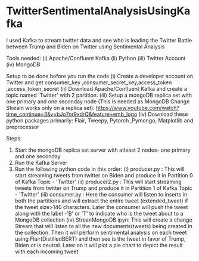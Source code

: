 # TwitterSentimentalAnalysisUsingKafka
I used Kafka to stream twitter data and see who is leading the Twitter Battle between Trump and Biden on Twitter using Sentimental Analysis

Tools needed:
  (i) Apache/Confluent Kafka
  (ii) Python
  (iii) Twitter Account
  (iv) MongoDB

Setup to be done before you run the code
  (i) Create a developer account on Twitter and get consumer_key ,consumer_secret_key,access_token ,access_token_secret
  (ii) Download Apache/Confluent Kafka and create a topic named 'Twitter' with 2 partition.
  (iii) Setup a mongoDB replica set with one primary and one seconday node (This is needed as MongoDB Change Stream works only on a replica set): https://www.youtube.com/watch?time_continue=3&v=bJo7nr9xdrQ&feature=emb_logo
  (iv) Download these python packages primarily: Flair, Tweepy, Pytorch ,Pymongo, Matplotlib and preprocessor

Steps:
1) Start the mongoDB replica set server with atleast 2 nodes- one primary and one seconday
2) Run the Kafka Server
3) Run the following python code in this order:
  (i) producer.py : This will start streaming tweets from twitter on Biden and produce it in Partition 0 of Kafka Topic - 'Twitter'
  (ii) producer2.py : This will start streaming tweets from twitter on Trump and produce it in Partition 1 of Kafka Topic - 'Twitter'
  (iii) consumer.py : Here the consumer will listen to inserts in both the partitions and will extract the entire tweet (extended_tweet) if the tweet size>140 characters. Later the consumer will push the tweet  along with the label -'B' or 'T' to indicate who is the tweet about to a MongoDB collection
  (iv) StreanMongoDB.ipyn: This will create a change Stream that will listen to all the new documents(tweets) being created in the collection. Then it will perform sentimental analysis on each tweet using Flair(DistilledBERT) and then see is the tweet in favor of Trump, Biden or is neutral. Later on it will plot a pie chart to depict the result with each incoming tweet
